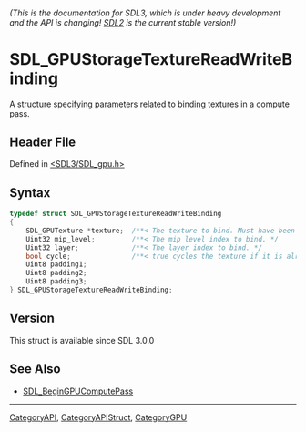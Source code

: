 ###### (This is the documentation for SDL3, which is under heavy development and the API is changing! [SDL2](https://wiki.libsdl.org/SDL2/) is the current stable version!)
# SDL_GPUStorageTextureReadWriteBinding

A structure specifying parameters related to binding textures in a compute pass.

## Header File

Defined in [<SDL3/SDL_gpu.h>](https://github.com/libsdl-org/SDL/blob/main/include/SDL3/SDL_gpu.h)

## Syntax

```c
typedef struct SDL_GPUStorageTextureReadWriteBinding
{
    SDL_GPUTexture *texture;  /**< The texture to bind. Must have been created with SDL_GPU_TEXTUREUSAGE_COMPUTE_STORAGE_WRITE or SDL_GPU_TEXTUREUSAGE_COMPUTE_STORAGE_SIMULTANEOUS_READ_WRITE. */
    Uint32 mip_level;         /**< The mip level index to bind. */
    Uint32 layer;             /**< The layer index to bind. */
    bool cycle;               /**< true cycles the texture if it is already bound. */
    Uint8 padding1;
    Uint8 padding2;
    Uint8 padding3;
} SDL_GPUStorageTextureReadWriteBinding;
```

## Version

This struct is available since SDL 3.0.0

## See Also

- [SDL_BeginGPUComputePass](SDL_BeginGPUComputePass)

----
[CategoryAPI](CategoryAPI), [CategoryAPIStruct](CategoryAPIStruct), [CategoryGPU](CategoryGPU)

